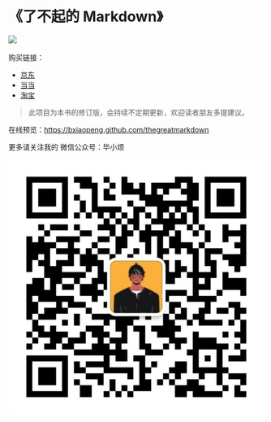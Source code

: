 # 《了不起的 Markdown》

![](https://img-blog.csdnimg.cn/20190802084731504.png)

购买链接：

- [京东](https://item.jd.com/12669274.html?extension_id=eyJhZCI6IiIsImNoIjoiIiwic2hvcCI6IiIsInNrdSI6IiIsInRzIjoiIiwidW5pcWlkIjoie1wiY2xpY2tfaWRcIjpcImYyODE1MjZmLTNiZDMtNDMxYy04YmYyLTIzOGM1MDRmYWU0MVwiLFwicG9zX2lkXCI6XCIxNTBcIixcInNpZFwiOlwiN2ZiOGMyZTMtYTliYS00Y2RjLThiYjUtZjRhOGM1YTRhODQzXCIsXCJza3VfaWRcIjpcIjEyNjY5Mjc0XCJ9In0=&jd_pop=f281526f-3bd3-431c-8bf2-238c504fae41&abt=3)
- [当当](http://product.dangdang.com/27912444.html)
- [淘宝](https://detail.tmall.com/item.htm?spm=a230r.1.14.1.357e48e3fBGTdI&id=600157475560&ns=1&abbucket=6)

> 此项目为本书的修订版，会持续不定期更新，欢迎读者朋友多提建议。

在线预览：https://bxiaopeng.github.com/thegreatmarkdown


更多请关注我的 微信公众号：毕小烦


![](https://github.com/bxiaopeng/SoftwareTestingWeekly/blob/main/imgs/gongzhonghao.jpg)
